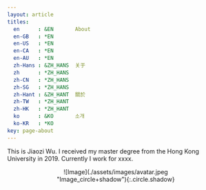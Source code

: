 ```yaml
---
layout: article
titles:
  en      : &EN       About
  en-GB   : *EN
  en-US   : *EN
  en-CA   : *EN
  en-AU   : *EN
  zh-Hans : &ZH_HANS  关于
  zh      : *ZH_HANS
  zh-CN   : *ZH_HANS
  zh-SG   : *ZH_HANS
  zh-Hant : &ZH_HANT  關於
  zh-TW   : *ZH_HANT
  zh-HK   : *ZH_HANT
  ko      : &KO       소개
  ko-KR   : *KO
key: page-about
---
```


This is Jiaozi Wu. I received my master degree from the Hong Kong University in 2019. Currently I 
work for xxxx.

<div style="width:80%; margin:0 auto;" align="center" markdown="1">
![Image](./assets/images/avatar.jpeg "Image_circle+shadow"){:.circle.shadow}
</div>